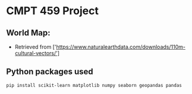 # CMPT 459 Project

## World Map:

-  Retrieved from ['https://www.naturalearthdata.com/downloads/110m-cultural-vectors/']

## Python packages used

```
pip install scikit-learn matplotlib numpy seaborn geopandas pandas
```
